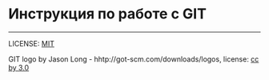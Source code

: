 # Инструкция по работе с GIT 
---
LICENSE: [MIT](./license)

GIT logo by Jason Long - hhtp://got-scm.com/downloads/logos,
license: [cc by 3.0](https://creativecommons.org/licenses/by/3.0/deed.ru)
